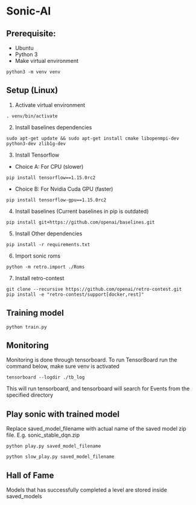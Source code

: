 # Sonic-AI
## Prerequisite:
- Ubuntu
- Python 3
- Make virtual environment
```
python3 -m venv venv
```


## Setup (Linux)

1. Activate virtual environment
```
. venv/bin/activate
```
2. Install baselines dependencies
```
sudo apt-get update && sudo apt-get install cmake libopenmpi-dev python3-dev zlib1g-dev
```
3. Install Tensorflow
- Choice A: For CPU (slower)
```
pip install tensorflow==1.15.0rc2
```
- Choice B: For Nvidia Cuda GPU (faster)
```
pip install tensorflow-gpu==1.15.0rc2
```
4. Install baselines (Current baselines in pip is outdated)
```
pip install git+https://github.com/openai/baselines.git
```
5. Install Other dependencies
```
pip install -r requirements.txt
```
6. Import sonic roms
```
python -m retro.import ./Roms
```
7. Install retro-contest
```
git clone --recursive https://github.com/openai/retro-contest.git
pip install -e "retro-contest/support[docker,rest]"
```
## Training model
```
python train.py
```


## Monitoring
Monitoring is done through tensorboard.
To run TensorBoard run the command below, make sure venv is activated

```
tensorboard --logdir ./tb_log
```
This will run tensorboard, and tensorboard will search for Events from the specified directory


## Play sonic with trained model
Replace saved_model_filename with actual name of the saved model zip file. E.g. sonic_stable_dqn.zip 
```
python play.py saved_model_filename

```
```
python slow_play.py saved_model_filename
```

## Hall of Fame
Models that has successfully completed a level are stored inside saved_models
